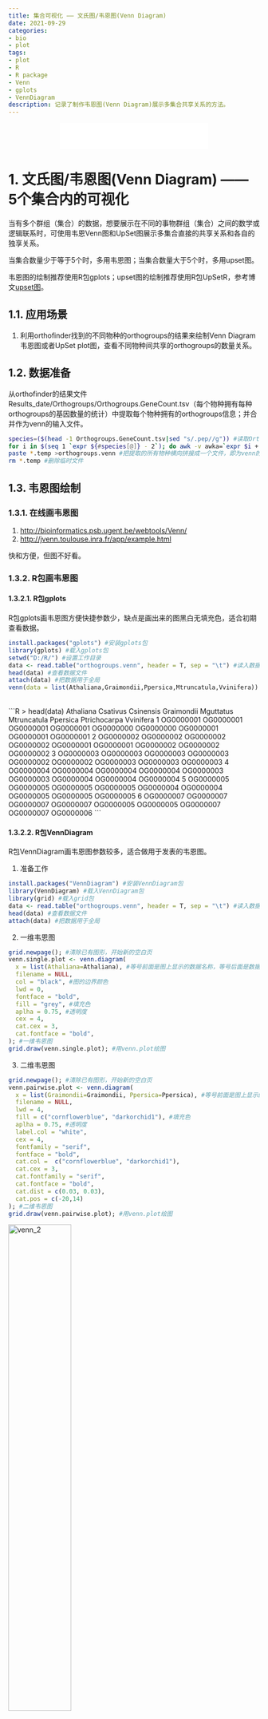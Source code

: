 ```yaml
---
title: 集合可视化 —— 文氏图/韦恩图(Venn Diagram)
date: 2021-09-29
categories:
- bio
- plot
tags:
- plot
- R
- R package
- Venn
- gplots
- VennDiagram
description: 记录了制作韦恩图(Venn Diagram)展示多集合共享关系的方法。
---
```


<div align="middle"><iframe frameborder="no" border="0" marginwidth="0" marginheight="0" width=298 height=52 src="//music.163.com/outchain/player?type=2&id=1697043&auto=1&height=32"></iframe></div>

# 1. 文氏图/韦恩图(Venn Diagram) —— 5个集合内的可视化
当有多个群组（集合）的数据，想要展示在不同的事物群组（集合）之间的数学或逻辑联系时，可使用韦恩Venn图和UpSet图展示多集合直接的共享关系和各自的独享关系。

当集合数量少于等于5个时，多用韦恩图；当集合数量大于5个时，多用upset图。

韦恩图的绘制推荐使用R包gplots；upset图的绘制推荐使用R包UpSetR，参考博文[upset图](https://yanzhongsino.github.io/2021/09/29/R_plot_upset/)。

## 1.1. 应用场景
1. 利用orthofinder找到的不同物种的orthogroups的结果来绘制Venn Diagram韦恩图或者UpSet plot图，查看不同物种间共享的orthogroups的数量关系。

## 1.2. 数据准备
从orthofinder的结果文件Results_date/Orthogroups/Orthogroups.GeneCount.tsv（每个物种拥有每种orthogroups的基因数量的统计）中提取每个物种拥有的orthogroups信息；并合并作为venn的输入文件。

```sh
species=($(head -1 Orthogroups.GeneCount.tsv|sed "s/.pep//g")) #读取Orthogroups.GeneCount.tsv第一行表头写入species列表中
for i in $(seq 1 `expr ${#species[@]} - 2`); do awk -v awka=`expr $i + 1` '$awka != 0 {print $1}' Orthogroups.GeneCount.tsv  |sed "1s/.*/${species[$i]}/" >${species[$i]}.temp; done #第二到倒数第二列（物种数据所在列）不为0时，输出第一列内容（OG的ID号）。
paste *.temp >orthogroups.venn #把提取的所有物种横向拼接成一个文件，即为venn的输入。
rm *.temp #删除临时文件
```

## 1.3. 韦恩图绘制
### 1.3.1. 在线画韦恩图
1. http://bioinformatics.psb.ugent.be/webtools/Venn/
2. http://jvenn.toulouse.inra.fr/app/example.html

快和方便，但图不好看。

### 1.3.2. R包画韦恩图

#### 1.3.2.1. R包gplots
R包gplots画韦恩图方便快捷参数少，缺点是画出来的图黑白无填充色，适合初期查看数据。

```R
install.packages("gplots") #安装gplots包
library(gplots) #载入gplots包
setwd("D:/R/") #设置工作目录
data <- read.table("orthogroups.venn", header = T, sep = "\t") #读入数据文件
head(data) #查看数据文件
attach(data) #把数据用于全局
venn(data = list(Athaliana,Graimondii,Ppersica,Mtruncatula,Vvinifera)) #画韦恩图，需要几维就填入几列数据，黑白无填充图，根据data的表头，即第一行来填写。
```
<br>
```R
> head(data)
  Athaliana  Csativus Csinensis Graimondii Mguttatus Mtruncatula  Ppersica Ptrichocarpa Vvinifera
1 OG0000001 OG0000001 OG0000001  OG0000001 OG0000000   OG0000000 OG0000001    OG0000001 OG0000001
2 OG0000002 OG0000002 OG0000002  OG0000002 OG0000001   OG0000001 OG0000002    OG0000002 OG0000002
3 OG0000003 OG0000003 OG0000003  OG0000003 OG0000002   OG0000002 OG0000003    OG0000003 OG0000003
4 OG0000004 OG0000004 OG0000004  OG0000004 OG0000003   OG0000003 OG0000004    OG0000004 OG0000004
5 OG0000005 OG0000005 OG0000005  OG0000005 OG0000004   OG0000004 OG0000005    OG0000005 OG0000005
6 OG0000007 OG0000007 OG0000007  OG0000007 OG0000005   OG0000005 OG0000007    OG0000007 OG0000006
```

#### 1.3.2.2. R包VennDiagram
R包VennDiagram画韦恩图参数较多，适合做用于发表的韦恩图。

1. 准备工作
```R
install.packages("VennDiagram") #安装VennDiagram包
library(VennDiagram) #载入VennDiagram包
library(grid) #载入grid包
data <- read.table("orthogroups.venn", header = T, sep = "\t") #读入数据文件
head(data) #查看数据文件
attach(data) #把数据用于全局
```

2. 一维韦恩图
```R
grid.newpage(); #清除已有图形，开始新的空白页
venn.single.plot <- venn.diagram(
  x = list(Athaliana=Athaliana), #等号前面是图上显示的数据名称，等号后面是数据源。
  filename = NULL,
  col = "black", #图的边界颜色
  lwd = 0,
  fontface = "bold",
  fill = "grey", #填充色
  aplha = 0.75, #透明度
  cex = 4,
  cat.cex = 3,
  cat.fontface = "bold",
); #一维韦恩图
grid.draw(venn.single.plot); #用venn.plot绘图
```

3. 二维韦恩图
```R
grid.newpage(); #清除已有图形，开始新的空白页
venn.pairwise.plot <- venn.diagram(
  x = list(Graimondii=Graimondii, Ppersica=Ppersica), #等号前面是图上显示的数据名称，等号后面是数据源。
  filename = NULL,
  lwd = 4,
  fill = c("cornflowerblue", "darkorchid1"), #填充色
  aplha = 0.75, #透明度
  label.col = "white",
  cex = 4,
  fontfamily = "serif",
  fontface = "bold",
  cat.col =  c("cornflowerblue", "darkorchid1"),
  cat.cex = 3,
  cat.fontfamily = "serif",
  cat.fontface = "bold",
  cat.dist = c(0.03, 0.03),
  cat.pos = c(-20,14)
); #二维韦恩图
grid.draw(venn.pairwise.plot); #用venn.plot绘图
```

<img src="https://github.com/yanzhongsino/yanzhongsino.github.io/blob/hexo/source/images/R_plot_venn_2.png?raw=true" width=50% title="venn_2" align=center/>

**<p align="center">Figure 1. Venn diagram with 2 groups</p>**

4. 三维韦恩图
```R
grid.newpage(); #清除已有图形，开始新的空白页
venn.triple.plot <- venn.diagram(
  x = list(Athaliana=Athaliana, Ppersica=Ppersica, Graimondii=Graimondii), #等号前面是图上显示的数据名称，等号后面是数据源。
  filename = NULL,
  col = "transparent",
  fill = c("red", "blue", "green"),
  alpha = 0.5,
  label.col = c("darkred", "white", "darkblue", "white",
                "white", "white", "darkgreen"),
  cex = 2.5,
  fontfamily = "serif",
  fontface = "bold",
  cat.default.pos = "text",
  cat.col = c("darkred", "darkblue", "darkgreen"),
  cat.cex = 2.5,
  cat.fontfamily = "serif",
  cat.dist = c(0.06, 0.06, 0.03),
  cat.pos = 0
);
grid.draw(venn.triple.plot); #用venn.plot绘图
```

<img src="https://github.com/yanzhongsino/yanzhongsino.github.io/blob/hexo/source/images/R_plot_venn_3.png?raw=true" width=60% title="venn_3" align=center/>

**<p align="center">Figure 2. Venn diagram with 3 groups</p>**

5. 四维韦恩图
```R
grid.newpage(); #清除已有图形，开始新的空白页
venn.quad.plot <- venn.diagram(
  x = list(Mtruncatula=Mtruncatula, Vvinifera=Vvinifera, Graimondii=Graimondii, Ppersica=Ppersica), #等号前面是图上显示的数据名称，等号后面是数据源，数据顺序与图上顺序一致。
  filename = NULL,
  col = "black",
  lty = "dotted", #边框线类型
  lwd = 4,
  fill = c("cornflowerblue", "green", "yellow", "darkorchid1"),
  alpha = 0.50,
  label.col = c("orange", "white", "darkorchid4", "white", "white", "white",
                "white", "white", "darkblue", "white",
                "white", "white", "white", "darkgreen", "white"),
  cex = 2.5,
  fontfamily = "serif",
  fontface = "bold",
  cat.col = c("darkblue", "darkgreen", "orange", "darkorchid4"),
  cat.cex = 2.5, #分类名称字体大小
  cat.fontfamily = "serif"
); # 四维韦恩图
grid.draw(venn.quad.plot); #用venn.plot绘图
```

<img src="https://github.com/yanzhongsino/yanzhongsino.github.io/blob/hexo/source/images/R_plot_venn_4.png?raw=true" width=60% title="venn_4" align=center/>

**<p align="center">Figure 3. Venn diagram with 4 groups</p>**

6. 五维韦恩图
```R
grid.newpage(); #清除已有图形，开始新的空白页
venn.quintuple.plot <- venn.diagram(
  x = list(Athaliana=Athaliana, Ppersica=Ppersica, Graimondii=Graimondii, Mtruncatula=Mtruncatula, Vvinifera=Vvinifera),
  filename = NULL, # 韦恩图结果文件保存路径和名称
  col = "black", #指定图形的圆周边缘颜色，transparent透明
  fill = c("dodgerblue", "goldenrod1", "darkorange1", "seagreen3", "orchid3"), # 填充颜色
  alpha = 0.50, #透明度
  cex = c(1.5, 1.5, 1.5, 1.5, 1.5, 1, 0.8, 1, 0.8, 1, 0.8, 1, 0.8,
          1, 0.8, 1, 0.55, 1, 0.55, 1, 0.55, 1, 0.55, 1, 0.55, 1, 1, 1, 1, 1, 1.5), #每个区域label名称的大小
  cat.col = c("dodgerblue", "goldenrod1", "darkorange1", "seagreen3", "orchid3"), #分类颜色
  cat.cex = 1.5, #每个分类名称大小
  cat.dist = 0.07, #分类名称距离边的距离
  cat.just = list(c(-1,-1),c(2,-1),c(2,1),c(0,4),c(-0.5,-1)), #分类名称的位置，圈内或圈外
  cat.fontface = "bold",
  cat.fontfamily = "serif", # 分类字体
  margin = 0.2 #图距离边缘的距离
); # 五维韦恩图
grid.draw(venn.quintuple.plot); #用venn.plot绘图
```

<img src="https://github.com/yanzhongsino/yanzhongsino.github.io/blob/hexo/source/images/R_plot_venn_5.png?raw=true" width=60% title="venn_5" align=center/>

**<p align="center">Figure 4. Venn diagram with 5 groups</p>**

#### 1.3.2.3. 保存R生成的图
在RStudio里作图，选择Export-Save as PDF
一般参数：PDF Size(A4)+Orientation(Landscape)
保存图像为pdf即可。

# 2. references
1. https://www.jianshu.com/p/79fb263e41ff

-------

- 欢迎关注微信公众号：**生信技工**
- 公众号主要分享生信分析、生信软件、基因组学、转录组学、植物进化、生物学概念等相关内容，包括生物信息学工具的基本原理、操作步骤和学习心得。

<img src="https://github.com/yanzhongsino/yanzhongsino.github.io/blob/hexo/source/wechat/Wechat_public_qrcode.jpg?raw=true" width=50% title="wechat_public_QRcode.png" align=center/>